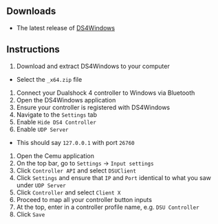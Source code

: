 ## Downloads

- The latest release of [DS4Windows](https://github.com/Jays2Kings/DS4Windows/releases/latest)

## Instructions

1. Download and extract DS4Windows to your computer
  - Select the `_x64.zip` file
1. Connect your Dualshock 4 controller to Windows via Bluetooth
1. Open the DS4Windows application
1. Ensure your controller is registered with DS4Windows
1. Navigate to the `Settings` tab
1. Enable `Hide DS4 Controller`
1. Enable `UDP Server`
  - This should say `127.0.0.1` with port `26760`
1. Open the Cemu application
1. On the top bar, go to `Settings` -> `Input settings`
1. Click `Controller API` and select `DSUClient`
1. Click `Settings` and ensure that `IP` and `Port` identical to what you saw under `UDP Server`
1. Click `Controller` and select `Client X`
1. Proceed to map all your controller button inputs
1. At the top, enter in a controller profile name, e.g. `DSU Controller`
1. Click `Save`
